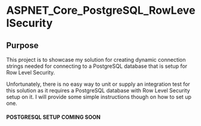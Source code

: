 # ASPNET_Core_PostgreSQL_RowLevelSecurity

## Purpose
This project is to showcase my solution for creating dynamic connection strings needed for connecting to a PostgreSQL database that is setup for Row Level Security.

Unfortunately, there is no easy way to unit or supply an integration test for this solution as it requires a PostgreSQL database with Row Level Security setup on it. I will provide some simple instructions though on how to set up one.

#### POSTGRESQL SETUP COMING SOON
